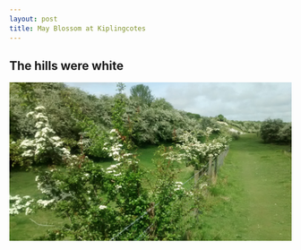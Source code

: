```yaml
---
layout: post
title: May Blossom at Kiplingcotes
---
```


## The hills were white

![View into Kiplingcotes Quarry](/assets/images/mayblossom-at-kiplingcotes.jpg)